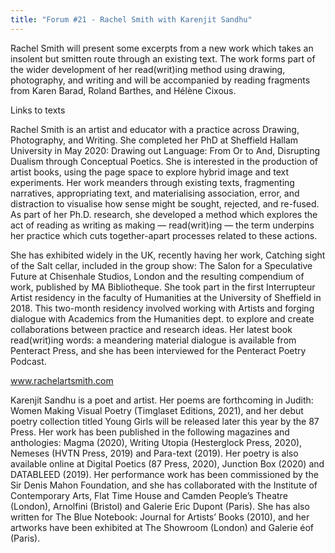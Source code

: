 ```yaml
---
title: "Forum #21 - Rachel Smith with Karenjit Sandhu"
---
```


Rachel Smith will present some excerpts from a new work which takes an insolent but smitten route through an existing text. The work forms part of the wider development of her read(writ)ing method using drawing, photography, and writing and will be accompanied by reading fragments from Karen Barad, Roland Barthes, and Hélène Cixous.

Links to texts

Rachel Smith is an artist and educator with a practice across Drawing, Photography, and Writing. She completed her PhD at Sheffield Hallam University in May 2020: Drawing out Language: From Or to And, Disrupting Dualism through Conceptual Poetics. She is interested in the production of artist books, using the page space to explore hybrid image and text experiments. Her work meanders through existing texts, fragmenting narratives, appropriating text, and materialising association, error, and distraction to visualise how sense might be sought, rejected, and re-fused. As part of her Ph.D. research, she developed a method which explores the act of reading as writing as making — read(writ)ing — the term underpins her practice which cuts together-apart processes related to these actions. 
 
She has exhibited widely in the UK, recently having her work, Catching sight of the Salt cellar, included in the group show: The Salon for a Speculative Future at Chisenhale Studios, London and the resulting compendium of work, published by MA Bibliotheque. She took part in the first Interrupteur Artist residency in the faculty of Humanities at the University of Sheffield in 2018. This two-month residency involved working with Artists and forging dialogue with Academics from the Humanities dept. to explore and create collaborations between practice and research ideas. Her latest book read(writ)ing words: a meandering material dialogue is available from Penteract Press, and she has been interviewed for the Penteract Poetry Podcast.
 
www.rachelartsmith.com 
 

Karenjit Sandhu is a poet and artist. Her poems are forthcoming in Judith: Women Making Visual Poetry (Timglaset Editions, 2021), and her debut poetry collection titled Young Girls will be released later this year by the 87 Press. Her work has been published in the following magazines and anthologies: Magma (2020), Writing Utopia (Hesterglock Press, 2020), Nemeses (HVTN Press, 2019) and Para-text (2019). Her poetry is also available online at Digital Poetics (87 Press, 2020), Junction Box (2020) and DATABLEED (2019). Her performance work has been commissioned by the Sir Denis Mahon Foundation, and she has collaborated with the Institute of Contemporary Arts, Flat Time House and Camden People’s Theatre (London), Arnolfini (Bristol) and Galerie Eric Dupont (Paris). She has also written for The Blue Notebook: Journal for Artists’ Books (2010), and her artworks have been exhibited at The Showroom (London) and Galerie éof (Paris).